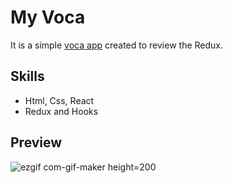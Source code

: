 # My Voca

It is a simple [voca app](https://jungjiwoo1028.github.io/Voca/) created to review the Redux.

## Skills
- Html, Css, React
- Redux and Hooks

## Preview
![ezgif com-gif-maker height=200](https://user-images.githubusercontent.com/75884943/145826233-7aba9e37-16ce-410f-95af-5f23eb00584c.gif)
